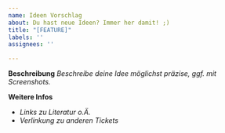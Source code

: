 ```yaml
---
name: Ideen Vorschlag
about: Du hast neue Ideen? Immer her damit! ;)
title: "[FEATURE]"
labels: ''
assignees: ''

---
```


**Beschreibung**
_Beschreibe deine Idee möglichst präzise, ggf. mit Screenshots._

**Weitere Infos**
* _Links zu Literatur o.Ä._
* _Verlinkung zu anderen Tickets_
